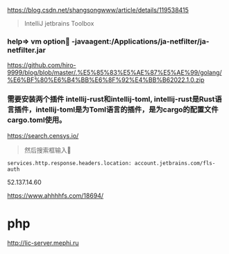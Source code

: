 https://blog.csdn.net/shangsongwww/article/details/119538415

>IntelliJ jetbrains Toolbox
### help=> vm option🔴 -javaagent:/Applications/ja-netfilter/ja-netfilter.jar

https://github.com/hiro-9999/blog/blob/master/.%E5%85%83%E5%AE%87%E5%AE%99/golang/%E6%BF%80%E6%B4%BB%E6%8F%92%E4%BB%B62022.1.0.zip

### 需要安装两个插件 intellij-rust和intellij-toml, intellij-rust是Rust语言插件，intellij-toml是为Toml语言的插件，是为cargo的配置文件cargo.toml使用。
https://search.censys.io/

>然后搜索框输入🔴

```
services.http.response.headers.location: account.jetbrains.com/fls-auth
```

52.137.14.60

https://www.ahhhhfs.com/18694/

# php 
http://lic-server.mephi.ru


